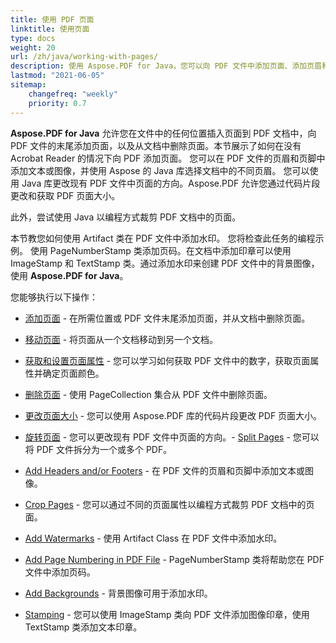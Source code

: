 ```yaml
---
title: 使用 PDF 页面
linktitle: 使用页面
type: docs
weight: 20
url: /zh/java/working-with-pages/
description: 使用 Aspose.PDF for Java，您可以向 PDF 文件中添加页面、添加页眉和页脚、在 PDF 文件中添加水印。本节将向您解释有关此主题的所有详细信息。
lastmod: "2021-06-05"
sitemap:
    changefreq: "weekly"
    priority: 0.7
---
```


**Aspose.PDF for Java** 允许您在文件中的任何位置插入页面到 PDF 文档中，向 PDF 文件的末尾添加页面，以及从文档中删除页面。本节展示了如何在没有 Acrobat Reader 的情况下向 PDF 添加页面。
您可以在 PDF 文件的页眉和页脚中添加文本或图像，并使用 Aspose 的 Java 库选择文档中的不同页眉。
您可以使用 Java 库更改现有 PDF 文件中页面的方向。Aspose.PDF 允许您通过代码片段更改和获取 PDF 页面大小。

此外，尝试使用 Java 以编程方式裁剪 PDF 文档中的页面。

本节教您如何使用 Artifact 类在 PDF 文件中添加水印。
 您将检查此任务的编程示例。
使用 PageNumberStamp 类添加页码。在文档中添加印章可以使用 ImageStamp 和 TextStamp 类。通过添加水印来创建 PDF 文件中的背景图像，使用 **Aspose.PDF for Java**。

您能够执行以下操作：

- [添加页面](/pdf/zh/java/add-pages/) - 在所需位置或 PDF 文件末尾添加页面，并从文档中删除页面。
- [移动页面](/pdf/zh/java/move-pages/) - 将页面从一个文档移动到另一个文档。
- [获取和设置页面属性](/pdf/zh/java/get-and-set-page-properties/) - 您可以学习如何获取 PDF 文件中的数字，获取页面属性并确定页面颜色。
- [删除页面](/pdf/zh/java/delete-pages/) - 使用 PageCollection 集合从 PDF 文件中删除页面。
- [更改页面大小](/pdf/zh/java/change-page-size) - 您可以使用 Aspose.PDF 库的代码片段更改 PDF 页面大小。

- [旋转页面](/pdf/zh/java/rotate-pages/) - 您可以更改现有 PDF 文件中页面的方向。- [Split Pages](/pdf/zh/java/split-document/) - 您可以将 PDF 文件拆分为一个或多个 PDF。
- [Add Headers and/or Footers](/pdf/zh/java/add-headers-and-footers-of-pdf-file/) - 在 PDF 文件的页眉和页脚中添加文本或图像。
- [Crop Pages](/pdf/zh/java/crop-pages/) - 您可以通过不同的页面属性以编程方式裁剪 PDF 文档中的页面。
- [Add Watermarks](/pdf/zh/java/add-watermarks/) - 使用 Artifact Class 在 PDF 文件中添加水印。
- [Add Page Numbering in PDF File](/pdf/zh/java/add-page-number/) - PageNumberStamp 类将帮助您在 PDF 文件中添加页码。
- [Add Backgrounds](/pdf/zh/java/add-backgrounds/) - 背景图像可用于添加水印。
- [Stamping](/pdf/zh/java/stamping/) - 您可以使用 ImageStamp 类向 PDF 文件添加图像印章，使用 TextStamp 类添加文本印章。